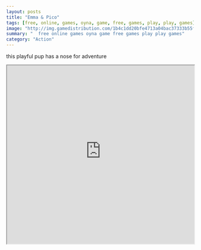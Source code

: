 ```yaml
---
layout: posts
title: "Emma & Pico"
tags: [free, online, games, oyna, game, free, games, play, play, games]
image: "http://img.gamedistribution.com/1b4c1dd20bfe4713a04bac37333b55f6.jpg"
summary: "  free online games oyna game free games play play games"
category: "Action"
---
```


this playful pup has a nose for adventure

<iframe width="100%" height="480px;" src="http://flash.gamedistribution.com?game=1b4c1dd20bfe4713a04bac37333b55f6"></iframe>
